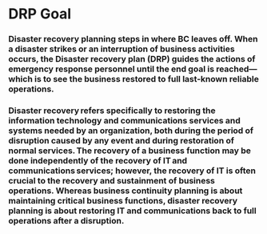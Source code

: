 # DRP Goal

### Disaster recovery planning steps in where BC leaves off. When a disaster strikes or an interruption of business activities occurs, the Disaster recovery plan (DRP) guides the actions of emergency response personnel until the end goal is reached—which is to see the business restored to full last-known reliable operations.

### Disaster recovery refers specifically to restoring the information technology and communications services and systems needed by an organization, both during the period of disruption caused by any event and during restoration of normal services. The recovery of a business function may be done independently of the recovery of IT and communications services; however, the recovery of IT is often crucial to the recovery and sustainment of business operations. Whereas business continuity planning is about maintaining critical business functions, disaster recovery planning is about restoring IT and communications back to full operations after a disruption.

